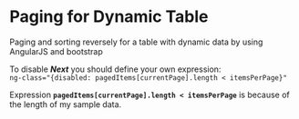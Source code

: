 # Paging for Dynamic Table
Paging and sorting reversely for a table with dynamic data by using AngularJS and bootstrap

To disable ***Next*** you should define your own expression: <br>
`ng-class="{disabled: pagedItems[currentPage].length < itemsPerPage}"`
  
Expression **`pagedItems[currentPage].length < itemsPerPage`** is because of the length of my sample data.

 
